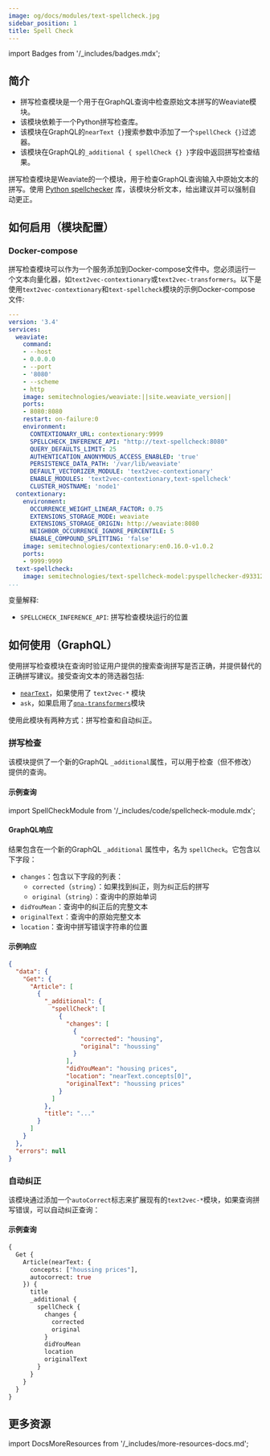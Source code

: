 ```yaml
---
image: og/docs/modules/text-spellcheck.jpg
sidebar_position: 1
title: Spell Check
---
```


import Badges from '/_includes/badges.mdx';

<Badges/>

## 简介

* 拼写检查模块是一个用于在GraphQL查询中检查原始文本拼写的Weaviate模块。
* 该模块依赖于一个Python拼写检查库。
* 该模块在GraphQL的`nearText {}`搜索参数中添加了一个`spellCheck {}`过滤器。
* 该模块在GraphQL的`_additional { spellCheck {} }`字段中返回拼写检查结果。

拼写检查模块是Weaviate的一个模块，用于检查GraphQL查询输入中原始文本的拼写。使用 [Python spellchecker](https://pypi.org/project/pyspellchecker/) 库，该模块分析文本，给出建议并可以强制自动更正。

## 如何启用（模块配置）

### Docker-compose

拼写检查模块可以作为一个服务添加到Docker-compose文件中。您必须运行一个文本向量化器，如`text2vec-contextionary`或`text2vec-transformers`。以下是使用`text2vec-contextionary`和`text-spellcheck`模块的示例Docker-compose文件:

```yaml
---
version: '3.4'
services:
  weaviate:
    command:
    - --host
    - 0.0.0.0
    - --port
    - '8080'
    - --scheme
    - http
    image: semitechnologies/weaviate:||site.weaviate_version||
    ports:
    - 8080:8080
    restart: on-failure:0
    environment:
      CONTEXTIONARY_URL: contextionary:9999
      SPELLCHECK_INFERENCE_API: "http://text-spellcheck:8080"
      QUERY_DEFAULTS_LIMIT: 25
      AUTHENTICATION_ANONYMOUS_ACCESS_ENABLED: 'true'
      PERSISTENCE_DATA_PATH: '/var/lib/weaviate'
      DEFAULT_VECTORIZER_MODULE: 'text2vec-contextionary'
      ENABLE_MODULES: 'text2vec-contextionary,text-spellcheck'
      CLUSTER_HOSTNAME: 'node1'
  contextionary:
    environment:
      OCCURRENCE_WEIGHT_LINEAR_FACTOR: 0.75
      EXTENSIONS_STORAGE_MODE: weaviate
      EXTENSIONS_STORAGE_ORIGIN: http://weaviate:8080
      NEIGHBOR_OCCURRENCE_IGNORE_PERCENTILE: 5
      ENABLE_COMPOUND_SPLITTING: 'false'
    image: semitechnologies/contextionary:en0.16.0-v1.0.2
    ports:
    - 9999:9999
  text-spellcheck:
    image: semitechnologies/text-spellcheck-model:pyspellchecker-d933122
...
```

变量解释:
* `SPELLCHECK_INFERENCE_API`: 拼写检查模块运行的位置

## 如何使用（GraphQL）

使用拼写检查模块在查询时验证用户提供的搜索查询拼写是否正确，并提供替代的正确拼写建议。接受查询文本的筛选器包括:

* [`nearText`](/developers/weaviate/api/graphql/vector-search-parameters.md#neartext)，如果使用了 `text2vec-*` 模块
* `ask`，如果启用了[`qna-transformers`](../reader-generator-modules/qna-transformers.md)模块

使用此模块有两种方式：拼写检查和自动纠正。

### 拼写检查

该模块提供了一个新的GraphQL `_additional`属性，可以用于检查（但不修改）提供的查询。

#### 示例查询

import SpellCheckModule from '/_includes/code/spellcheck-module.mdx';

<SpellCheckModule/>

#### GraphQL响应

结果包含在一个新的GraphQL `_additional` 属性中，名为 `spellCheck`。它包含以下字段：
* `changes`：包含以下字段的列表：
  * `corrected`（`string`）：如果找到纠正，则为纠正后的拼写
  * `original`（`string`）：查询中的原始单词
* `didYouMean`：查询中的纠正后的完整文本
* `originalText`：查询中的原始完整文本
* `location`：查询中拼写错误字符串的位置

#### 示例响应

```json
{
  "data": {
    "Get": {
      "Article": [
        {
          "_additional": {
            "spellCheck": [
              {
                "changes": [
                  {
                    "corrected": "housing",
                    "original": "houssing"
                  }
                ],
                "didYouMean": "housing prices",
                "location": "nearText.concepts[0]",
                "originalText": "houssing prices"
              }
            ]
          },
          "title": "..."
        }
      ]
    }
  },
  "errors": null
}
```

### 自动纠正

该模块通过添加一个`autoCorrect`标志来扩展现有的`text2vec-*`模块，如果查询拼写错误，可以自动纠正查询：

#### 示例查询

```graphql
{
  Get {
    Article(nearText: {
      concepts: ["houssing prices"],
      autocorrect: true
    }) {
      title
      _additional {
        spellCheck {
          changes {
            corrected
            original
          }
          didYouMean
          location
          originalText
        }
      }
    }
  }
}
```

## 更多资源

import DocsMoreResources from '/_includes/more-resources-docs.md';

<DocsMoreResources />